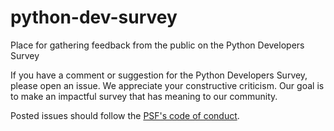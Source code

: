 # python-dev-survey
Place for gathering feedback from the public on the Python Developers Survey

If you have a comment or suggestion for the Python Developers Survey, please open an issue. We appreciate your constructive criticism. Our goal is to make an impactful survey that has meaning to our community.

Posted issues should follow the [PSF's code of conduct](https://www.python.org/psf/codeofconduct/).
